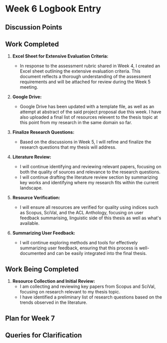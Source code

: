 
# Week 6 Logbook Entry

## Discussion Points


## Work Completed

1. **Excel Sheet for Extensive Evaluation Criteria:**
   - In response to the assessment rubric shared in Week 4, I created an Excel sheet outlining the extensive evaluation criteria. This document reflects a thorough understanding of the assessment requirements and will be attached for review during the Week 5 meeting.

2. **Google Drive:**
    - Google Drive has been updated with a template file, as well as an attempt at abstract of the said project proposal due this week. I have also uploaded a final list of resources relevent to the thesis topic at this point from my research in the same domain so far. 

3. **Finalize Research Questions:**
   - Based on the discussions in Week 5, I will refine and finalize the research questions that my thesis will address.

4. **Literature Review:**
   - I will continue identifying and reviewing relevant papers, focusing on both the quality of sources and relevance to the research questions.
   - I will continue drafting the literature review section by summarizing key works and identifying where my research fits within the current landscape.

5. **Resource Verification:**
   - I will ensure all resources are verified for quality using indices such as Scopus, SciVal, and the ACL Anthology, focusing on user feedback summarising, linguistic side of this thesis as well as what's available.

6. **Summarizing User Feedback:**
   - I will continue exploring methods and tools for effectively summarizing user feedback, ensuring that this process is well-documented and can be easily integrated into the final thesis.

## Work Being Completed

1. **Resource Collection and Initial Review:**
   - I am collecting and reviewing key papers from Scopus and SciVal, focusing on research relevant to my thesis topic.
   - I have identified a preliminary list of research questions based on the trends observed in the literature.

## Plan for Week 7


## Queries for Clarification
